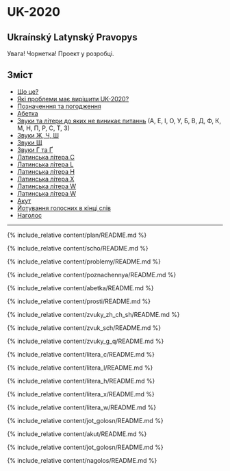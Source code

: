 # UK-2020

## Ukraínský Latynský Pravopys

<span class='warn'>Увага! Чорнетка!</span> Проект у розробці.


<a name="top"></a>

## Зміст

- [Що це?](#scho)
- [Які проблеми має вирішити UK-2020?](#problemy)
- [Позначенння та погодження](#poznachennya)
- [Абетка](#abetka)
- [Звуки та літери до яких не виникає питаннь](#prosti) (А, Е, І, О, У, Б, В, Д, Ф, К, М, Н, П, Р, С, Т, З)
- [Звуки Ж, Ч, Ш](#zvuky_zh_ch_sh)
- [Звуки Щ](#zvuk_sch)
- [Звуки Г та Ґ](#zvuky_g_q)
- [Латинська літера C](#litera_c)
- [Латинська літера L](#litera_l)
- [Латинська літера H](#litera_h)
- [Латинська літера X](#litera_x)
- [Латинська літера W](#litera_w)
- [Латинська літера W](#litera_w)
- [Акут](#akut)
- [Йотування голосних в кінці слів](#jot_golosn)
- [Наголос](#nagolos)

---

{% include_relative content/plan/README.md %}

{% include_relative content/scho/README.md %}

{% include_relative content/problemy/README.md %}

{% include_relative content/poznachennya/README.md %}

{% include_relative content/abetka/README.md %}

{% include_relative content/prosti/README.md %}

{% include_relative content/zvuky_zh_ch_sh/README.md %}

{% include_relative content/zvuk_sch/README.md %}

{% include_relative content/zvuky_g_q/README.md %}

{% include_relative content/litera_c/README.md %}

{% include_relative content/litera_l/README.md %}

{% include_relative content/litera_h/README.md %}

{% include_relative content/litera_x/README.md %}

{% include_relative content/litera_w/README.md %}

{% include_relative content/jot_golosn/README.md %}

{% include_relative content/akut/README.md %}

{% include_relative content/jot_golosn/README.md %}

{% include_relative content/nagolos/README.md %}

